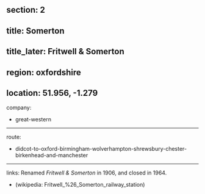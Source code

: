 section: 2
----
title: Somerton
----
title_later: Fritwell & Somerton
----
region: oxfordshire
----
location: 51.956, -1.279
----
company:
- great-western
----
route:
- didcot-to-oxford-birmingham-wolverhampton-shrewsbury-chester-birkenhead-and-manchester
----
links:
Renamed *Fritwell & Somerton* in 1906, and closed in 1964.
- (wikipedia: Fritwell_%26_Somerton_railway_station)
